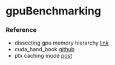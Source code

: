 # gpuBenchmarking


### Reference
* dissecting gpu memory hierarchy [link](http://www.comp.hkbu.edu.hk/~chxw/gpu_benchmark.html)
* cuda_hand_book [github](https://github.com/ArchaeaSoftware/cudahandbook)
* ptx caching mode [post](http://stackoverflow.com/questions/42889632/making-better-sense-of-the-ptx-store-caching-modes)
